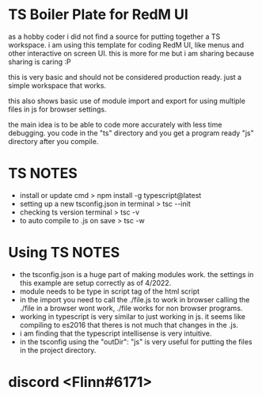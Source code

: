 # TS Boiler Plate for RedM UI

as a hobby coder i did not find a source for putting together a TS workspace. i am using this template for coding RedM UI, like menus and other interactive on screen UI. this is more for me but i am sharing because sharing is caring :P

this is very basic and should not be considered production ready. just a simple workspace that works.

this also shows basic use of module import and export for using multiple files in js for browser settings.

the main idea is to be able to code more accurately with less time debugging. you code in the "ts" directory and you get a program ready "js" directory after you compile.

# TS NOTES

- install or update cmd > npm install -g typescript@latest
- setting up a new tsconfig.json in terminal > tsc --init
- checking ts version terminal > tsc -v
- to auto compile to .js on save > tsc -w

# Using TS NOTES

- the tsconfig.json is a huge part of making modules work. the settings in this example are setup correctly as of 4/2022.
- module needs to be type in script tag <script type="module" src="./js/app.js"></script> of the html script
- in the import you need to call the ./file.js to work in browser calling the ./file in a browser wont work, ./file works for non browser programs.
- working in typescript is very similar to just working in js. it seems like compiling to es2016 that theres is not much that changes in the .js.
- i am finding that the typescript intellisense is very intuitive.
- in the tsconfig using the "outDir": "js" is very useful for putting the files in the project directory.

# discord <Flinn#6171>
